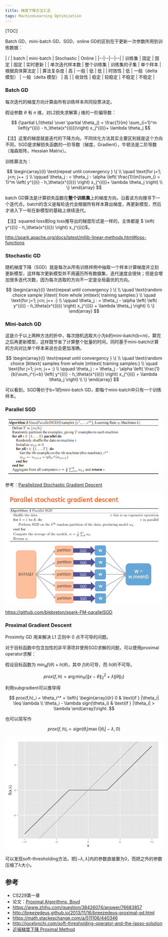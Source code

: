 ```yaml
---
title: 梯度下降方法汇总
tags: MachineLearning Optimization
---
```


[TOC]

$$\newcommand{\T}{\mathsf{T}}
\newcommand{\X}{\boldsymbol{X}}
\newcommand{\x}{\boldsymbol{x}}
\newcommand{\y}{\boldsymbol{y}}
\newcommand{\W}{\boldsymbol{\theta}}
\newcommand{\tr}{\mathrm{tr}}$$


Batch GD、mini-batch GD、SGD、online GD的区别在于更新一次参数所用到训练数据：

| / | batch  |   mini-batch   | Stochastic  |  Online |
|--|--|--|--|
| 训练集  |  固定 |   固定 |   固定  |  实时更新 |
| 单次迭代样本数  |  整个训练集  |  训练集的子集  |  单个样本  |  根据具体算法定 |
| 算法复杂度 |   高  |  一般  |  低  |  低 |
| 时效性  |  低  |  一般（delta 模型） |   一般（delta 模型） |   高 |
| 收敛性  |  稳定  |  较稳定  |  不稳定  |  不稳定 |

### Batch GD

每次迭代的梯度方向计算由所有训练样本共同投票决定。

假设参数 $\theta$ 有 $n$ 维，对L2损失求解第 $j$ 维的一阶偏导数：

$$
{\partial L(\theta) \over \partial \theta_j} =
    \frac{1}{m} \sum_{i=1}^m \left(y^{(i)} - h_\theta(x^{(i)})\right) x_j^{(i)}+ \lambda \theta_j
$$

【注】这里的梯度就是迭代的下降方向。不同优化方法其实主要区别就是这个方向不同，SGD是求解损失函数的一阶导数（梯度，Gradient），牛顿法是二阶导数（海森矩阵，Hessian Matrix）。

训练算法为：

$$
\begin{array}{l}
\text{repeat until convergency } \{ \\
\quad \text{for j=1; j<n; j++ :} \\
\qquad \theta_j : = \theta_j  - \alpha \left(
    \frac{1}{m}\sum_{i = 1}^m \left(  y^{(i)} - h_\theta(x^{(i)})  \right) x_j^{(i)}+ \lambda \theta_j \right) \\
\}
\end{array}
$$

batch GD算法是计算损失函数在**整个训练集**上的梯度方向，沿着该方向搜寻下一个迭代点。batch的含义是每轮迭代会根据所有样本算出梯度，再更新模型，然后才进入下一轮在新模型的基础上继续迭代。

【注】squared loss和log loss推导出的梯度形式是一样的，主体都是 $ \left(  y^{(i)} - h_\theta(x^{(i)})  \right) x_j^{(i)}$。

http://spark.apache.org/docs/latest/mllib-linear-methods.html#loss-functions


###  Stochastic GD

随机梯度下降（SGD）就是每次从所有训练样例中抽取一个样本计算梯度并立刻更新模型，这样每次更新模型并不用遍历所有数据集，迭代速度会很快；但是会增加很多迭代次数，因为每次选取的方向不一定是全局最优的方向。

$$
\begin{array}{l}
\text{repeat until convergency }  \{ \\
\quad \text{random choice sample }i\text{ from whole }m\text{ training samples:} \\
\quad \text{for j=1; j<n; j++ :} \\
\qquad \theta_j : = \theta_j  - \alpha \left(
      \left(  y^{(i)} - h_\theta(x^{(i)})  \right) x_j^{(i)} + \lambda \theta_j \right) \\
\}
\end{array}
$$


### Mini-batch GD

这是介于以上两种方法的折中，每次随机选取大小为b的mini-batch(b<m)，算完之后再更新模型，这样既节省了计算整个批量的时间，同时基于mini-batch计算的方向对比单个样本来说也会更加准确。

$$
\begin{array}{l}
\text{repeat until convergency }  \{ \\
\quad \text{random choice }b\text{ samples from whole }m\text{ training samples:} \\
\quad \text{for j=1; j<n; j++ :} \\
\qquad \theta_j : = \theta_j  - \alpha \left(
    \frac{1}{b}\sum_i^{i+b} \left(  y^{(i)} - h_\theta(x^{(i)})  \right) x_j^{(i)} + \lambda \theta_j \right) \\
\}
\end{array}
$$

可以看到，SGD等价于b=1的mini-batch GD，即每个mini-batch中只有一个训练样本。

### Parallel SGD

![Parallel SGD](/assets/blog-images/sgd_parallel.png)


 参考：[Parallelized Stochastic Gradient Descent](https://papers.nips.cc/paper/4006-parallelized-stochastic-gradient-descent.pdf)

![Parallel SGD Spark](/assets/blog-images/sgd_parallel_spark.png)

https://github.com/blebreton/spark-FM-parallelSGD

### Proximal Gradient Descent

Proximity GD 用来解决 L1 正则中 0 点不可导的问题。

对于目标函数中包含加性的非平滑项并使用SGD求解的问题，可以使用proximal operator求解：

假设目标函数为 $\min_\theta f(\theta)+h(\theta)$，其中 $f(\theta)$可导，而 $h(\theta)$不可导。

$$prox(f,h) = \arg\min_\theta\{\|x-\theta\|^2_2 + \lambda\|\theta\|_1 \}$$

利用subgradient可以推导得

$$
prox(f,h)_i = \theta_i^* = \left\{
\begin{array}{lr}
0 & \text{if } |\theta_i| \leq \lambda \\
\theta_i - \lambda sign(\theta_i) & \text{if } |\theta_i| > \lambda
\end{array}\right.
$$

也可以简写作

$$
prox(f,h)_i = sign(\theta_i)\max(|\theta_i|-\lambda, 0)
$$

![soft thresholding](/assets/blog-images/proximal-soft-thresholding.png)

可以发现soft-thresholding方法，把$[-\lambda,\lambda]$内的参数直接置为0，而把之外的参数压缩了$\lambda$大小。


## 参考

- CS229第一章
- 论文：[Proximal Algorithms, Boyd](https://web.stanford.edu/~boyd/papers/pdf/prox_algs.pdf)
- https://www.zhihu.com/question/38426074/answer/76683857
- http://breezedeus.github.io/2013/11/16/breezedeus-proximal-gd.html
- https://math.stackexchange.com/a/511106/440346
- http://jocelynchi.com/soft-thresholding-operator-and-the-lasso-solution
- [近端梯度下降 Proximal Method](http://roachsinai.github.io/2016/08/03/1Proximal_Method/)
